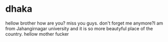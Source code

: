# dhaka

hellow brother how are you? miss you guys. don't forget me anymore?I am from Jahangirnagar university and it is so more beautyful place of the country. 
hellow mother fucker
